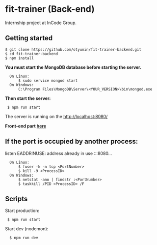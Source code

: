 # fit-trainer (Back-end)

Internship project at InCode Group.
 
 ## Getting started
    $ git clone https://github.com/otyunin/fit-trainer-backend.git
    $ cd fit-trainer-backend
    $ npm install    
 
  **You must start the MongoDB database before starting the server.** 
  
      On Linux:
          $ sudo service mongod start
      On Windows:
          C:\Program Files\MongoDB\Server\<YOUR_VERSION>\bin\mongod.exe
          
**Then start the server:** 
         
     $ npm run start     
     
 The server is running on the [http://localhost:8080/](http://localhost:8080/)
 
**Front-end part [here](https://github.com/otyunin/fit-trainer-frontend.git/)**

 ## If the port is occupied by another process:
 listen EADDRINUSE: address already in use :::8080...
 
      On Linux:
          $ fuser -k -n tcp <PortNumber>
          $ kill -9 <ProcessID>
      On Windows:
          $ netstat -ano | findstr :<PortNumber>
          $ taskkill /PID <ProcessID> /F
 
 ## Scripts
 Start production:
  
     $ npm run start
     
 Start dev (nodemon):
   
      $ npm run dev

